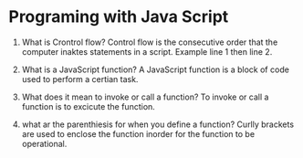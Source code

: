 # Programing with Java Script

1. What is Crontrol flow? 
Control flow is  the consecutive order that the computer inaktes statements in a script. Example line 1 then line 2.

2. What is a JavaScript function?
A JavaScript function is a block of code used to perform a certian task.

3. What does it mean to invoke or call a function? To invoke or call a function is to excicute the function.

4. what ar the parenthiesis for when you define a function? Curlly brackets are used to enclose the function inorder for the function to be operational.

